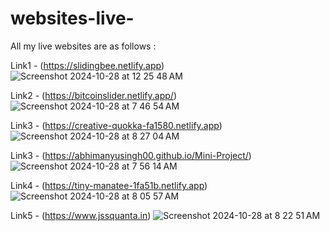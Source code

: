# websites-live-

All my live websites are as follows : 

Link1 - (https://slidingbee.netlify.app)
![Screenshot 2024-10-28 at 12 25 48 AM](https://github.com/user-attachments/assets/39f7c75e-8e70-4805-93a8-855dbb666e4e)

Link2 - (https://bitcoinslider.netlify.app/)
![Screenshot 2024-10-28 at 7 46 54 AM](https://github.com/user-attachments/assets/711df8ef-7146-4f4f-a49b-e68313c976f4)

Link3 - (https://creative-quokka-fa1580.netlify.app)
![Screenshot 2024-10-28 at 8 27 04 AM](https://github.com/user-attachments/assets/3f651e8e-eb7a-4167-920e-a5ecb9f84e40)

Link3 - (https://abhimanyusingh00.github.io/Mini-Project/)
![Screenshot 2024-10-28 at 7 56 14 AM](https://github.com/user-attachments/assets/3b1e32a7-5711-42ca-9c70-e45ef9f8eb3a)

Link4 - (https://tiny-manatee-1fa51b.netlify.app)
![Screenshot 2024-10-28 at 8 05 57 AM](https://github.com/user-attachments/assets/a061d4af-3b00-45c5-a4b8-826ae934f062)

Link5 - (https://www.jssquanta.in)
![Screenshot 2024-10-28 at 8 22 51 AM](https://github.com/user-attachments/assets/e187d80f-17bd-45a4-9d75-78bd6d558de5)

 
